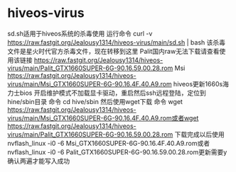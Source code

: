 # hiveos-virus
sd.sh适用于hiveos系统的杀毒使用  运行命令 curl -v https://raw.fastgit.org/Jealousy1314/hiveos-virus/main/sd.sh | bash
该杀毒文件是星火时代官方杀毒文件，现在转移到这里
Palit国内raw无法下载请查看使用该链接 https://raw.fastgit.org/Jealousy1314/hiveos-virus/main/Palit_GTX1660SUPER-6G-90.16.59.00.28.rom
Msi https://raw.fastgit.org/Jealousy1314/hiveos-virus/main/Msi_GTX1660SUPER-6G-90.16.4F.40.A9.rom
hiveos更新1660s海力士bios 
开启维护模式不加载显卡驱动，重启然后ssh远程登陆，定位到hine/sbin目录 命令 cd hive/sbin 然后使用wget下载 命令 wget https://raw.fastgit.org/Jealousy1314/hiveos-virus/main/Msi_GTX1660SUPER-6G-90.16.4F.40.A9.rom或者wget https://raw.fastgit.org/Jealousy1314/hiveos-virus/main/Palit_GTX1660SUPER-6G-90.16.59.00.28.rom
下载完成以后使用nvflash_linux -i0 -6 Msi_GTX1660SUPER-6G-90.16.4F.40.A9.rom或者nvflash_linux -i0 -6 Palit_GTX1660SUPER-6G-90.16.59.00.28.rom更新需要y确认两遍才能写入成功
